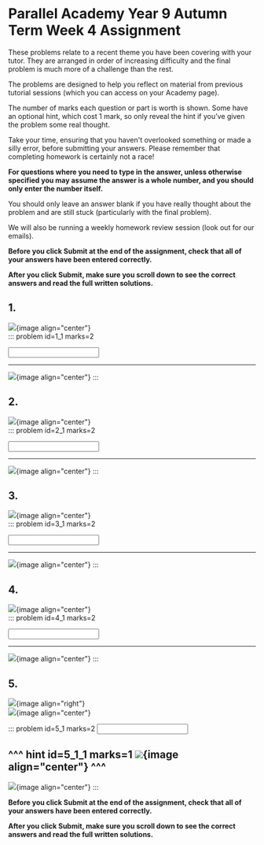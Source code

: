 # Parallel Academy Year 9 Autumn Term Week 4 Assignment

These problems relate to a recent theme you have been covering with your tutor. They are arranged in order of increasing difficulty and the final problem is much more of a challenge than the rest.  

The problems are designed to help you reflect on material from previous tutorial sessions (which you can access on your Academy page).  

The number of marks each question or part is worth is shown. Some have an optional hint, which cost 1 mark, so only reveal the hint if you’ve given the problem some real thought.   

Take your time, ensuring that you haven't overlooked something or made a silly error, before submitting your answers. Please remember that completing homework is certainly not a race!  

**For questions where you need to type in the answer, unless otherwise specified you may assume the answer is a whole number, and you should only enter the number itself.**  

You should only leave an answer blank if you have really thought about the problem and are still stuck (particularly with the final problem).  

We will also be running a weekly homework review session (look out for our emails).  

**Before you click Submit at the end of the assignment, check that all of your answers have been entered correctly.** 
  
**After you click Submit, make sure you scroll down to see the correct answers and read the full written solutions.**  

## 1.	
![](/resources/academy-9aut-week-4/q1.png){image align="center"}  
::: problem id=1_1 marks=2

<input type="number" solution="2060"/>  
 
---

![](/resources/academy-9aut-week-4/s1.png){image align="center"}
:::  


## 2.
![](/resources/academy-9aut-week-4/q2.png){image align="center"}  
::: problem id=2_1 marks=2

<input type="number" solution="4102651"/>  

---

![](/resources/academy-9aut-week-4/s2.png){image align="center"}
:::  


## 3.
![](/resources/academy-9aut-week-4/q3.png){image align="center"}  
::: problem id=3_1 marks=2

<input type="number" solution="127"/>

---

![](/resources/academy-9aut-week-4/s3.png){image align="center"}
:::  


## 4.
![](/resources/academy-9aut-week-4/q4.png){image align="center"}  
::: problem id=4_1 marks=2

<input type="number" solution="4"/>

---

![](/resources/academy-9aut-week-4/s4.png){image align="center"}
:::  


## 5.
![](/resources/academy-4-week-2/4-skull.png){image align="right"}  
![](/resources/academy-9aut-week-4/q5.png){image align="center"}  

::: problem id=5_1 marks=2
<input type="number" solution="1"/> 

^^^ hint id=5_1_1 marks=1
![](/resources/academy-9aut-week-4/h5.png){image align="center"} 
^^^  
---

![](/resources/academy-9aut-week-4/s5.png){image align="center"}
:::  

**Before you click Submit at the end of the assignment, check that all of your answers have been entered correctly.** 
  
**After you click Submit, make sure you scroll down to see the correct answers and read the full written solutions.**  